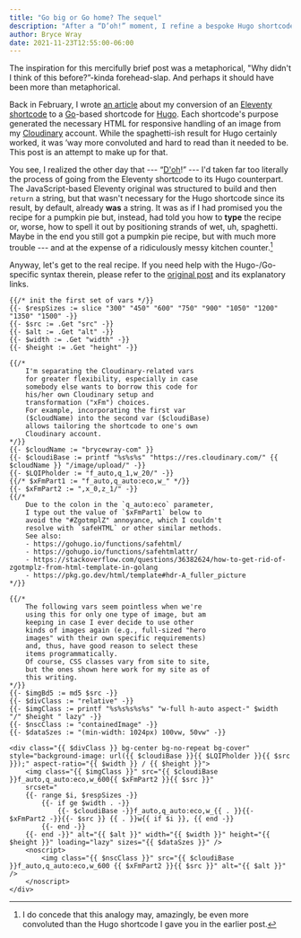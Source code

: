 ```yaml
---
title: "Go big or Go home? The sequel"
description: "After a “D’oh!” moment, I refine a bespoke Hugo shortcode."
author: Bryce Wray
date: 2021-11-23T12:55:00-06:00
---
```


The inspiration for this mercifully brief post was a metaphorical, "Why didn't I think of this before?”-kinda forehead-slap. And perhaps it should have been more than metaphorical.

Back in February, I wrote [an article](/posts/2021/02/go-big-go-home/) about my conversion of an [Eleventy](https://11ty.dev) [shortcode](https://11ty.dev/docs/shortcodes) to a [Go](https://go.dev)-based shortcode for [Hugo](https://gohugo.io). Each shortcode's purpose generated the necessary HTML for responsive handling of an image from my [Cloudinary](https://cloudinary.com) account. While the spaghetti-ish result for Hugo certainly worked, it was ’way more convoluted and hard to read than it needed to be. This post is an attempt to make up for that.

You see, I realized the other day that --- “[D'oh](https://simpsons.fandom.com/wiki/D%27oh)!” --- I'd taken far too literally the process of going from the Eleventy shortcode to its Hugo counterpart. The JavaScript-based Eleventy original was structured to build and then `return` a string, but that wasn't necessary for the Hugo shortcode since its result, by default, already **was** a string. It was as if I had promised you the recipe for a pumpkin pie but, instead, had told you how to **type** the recipe or, worse, how to spell it out by positioning strands of wet, uh, spaghetti. Maybe in the end you still got a pumpkin pie recipe, but with much more trouble --- and at the expense of a ridiculously messy kitchen counter.[^analogy]

[^analogy]: I do concede that this analogy may, amazingly, be even more convoluted than the Hugo shortcode I gave you in the earlier post.

Anyway, let's get to the real recipe. If you need help with the Hugo-/Go-specific syntax therein, please refer to the [original post](/posts/2021/02/go-big-go-home/) and its explanatory links.

```go-html-template
{{/* init the first set of vars */}}
{{- $respSizes := slice "300" "450" "600" "750" "900" "1050" "1200" "1350" "1500" -}}
{{- $src := .Get "src" -}}
{{- $alt := .Get "alt" -}}
{{- $width := .Get "width" -}}
{{- $height := .Get "height" -}}

{{/*
	I'm separating the Cloudinary-related vars
	for greater flexibility, especially in case
	somebody else wants to borrow this code for
	his/her own Cloudinary setup and
	transformation ("xFm") choices.
	For example, incorporating the first var
	($cloudName) into the second var ($cloudiBase)
	allows tailoring the shortcode to one's own
	Cloudinary account.
*/}}
{{- $cloudName := "brycewray-com" }}
{{- $cloudiBase := printf "%s%s%s" "https://res.cloudinary.com/" {{ $cloudName }} "/image/upload/" -}}
{{- $LQIPholder := "f_auto,q_1,w_20/" -}}
{{/* $xFmPart1 := "f_auto,q_auto:eco,w_" */}}
{{- $xFmPart2 := ",x_0,z_1/" -}}
{{/*
	Due to the colon in the `q_auto:eco` parameter,
	I type out the value of `$xFmPart1` below to
	avoid the "#ZgotmplZ" annoyance, which I couldn't
	resolve with `safeHTML` or other similar methods.
	See also:
	- https://gohugo.io/functions/safehtml/
	- https://gohugo.io/functions/safehtmlattr/
	- https://stackoverflow.com/questions/36382624/how-to-get-rid-of-zgotmplz-from-html-template-in-golang
	- https://pkg.go.dev/html/template#hdr-A_fuller_picture
*/}}

{{/*
	The following vars seem pointless when we're
	using this for only one type of image, but am
	keeping in case I ever decide to use other
	kinds of images again (e.g., full-sized "hero
	images" with their own specific requirements)
	and, thus, have good reason to select these
	items programmatically.
	Of course, CSS classes vary from site to site,
	but the ones shown here work for my site as of
	this writing.
*/}}
{{- $imgBd5 := md5 $src -}}
{{- $divClass := "relative" -}}
{{- $imgClass := printf "%s%s%s%s%s" "w-full h-auto aspect-" $width "/" $height " lazy" -}}
{{- $nscClass := "containedImage" -}}
{{- $dataSzes := "(min-width: 1024px) 100vw, 50vw" -}}

<div class="{{ $divClass }} bg-center bg-no-repeat bg-cover" style="background-image: url({{ $cloudiBase }}{{ $LQIPholder }}{{ $src }});" aspect-ratio="{{ $width }} / {{ $height }}">
	<img class="{{ $imgClass }}" src="{{ $cloudiBase }}f_auto,q_auto:eco,w_600{{ $xFmPart2 }}{{ $src }}"
	srcset="
	{{- range $i, $respSizes -}}
		{{- if ge $width . -}}
			{{- $cloudiBase -}}f_auto,q_auto:eco,w_{{ . }}{{- $xFmPart2 -}}{{- $src }} {{ . }}w{{ if $i }}, {{ end -}}
		{{- end -}}
	{{- end -}}" alt="{{ $alt }}" width="{{ $width }}" height="{{ $height }}" loading="lazy" sizes="{{ $dataSzes }}" />
	<noscript>
		<img class="{{ $nscClass }}" src="{{ $cloudiBase }}f_auto,q_auto:eco,w_600 {{ $xFmPart2 }}{{ $src }}" alt="{{ $alt }}" />
	</noscript>
</div>
```
